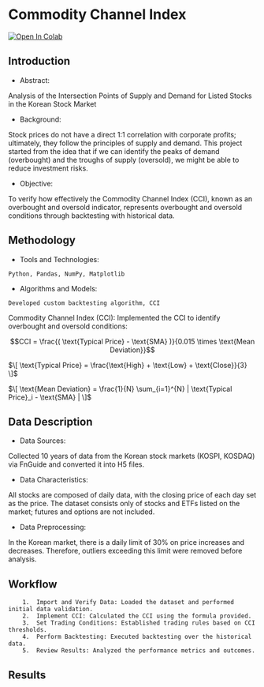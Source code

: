 # Commodity Channel Index

[![Open In Colab](https://colab.research.google.com/assets/colab-badge.svg)](https://drive.google.com/file/d/1ThSTSB6WSD41NYitN-wsJLQOLgaaSDpT/view?usp=sharing)


## Introduction

- Abstract:

Analysis of the Intersection Points of Supply and Demand for Listed Stocks in the Korean Stock Market

- Background: 

Stock prices do not have a direct 1:1 correlation with corporate profits; ultimately, they follow the principles of supply and demand. This project started from the idea that if we can identify the peaks of demand (overbought) and the troughs of supply (oversold), we might be able to reduce investment risks.

- Objective: 

To verify how effectively the Commodity Channel Index (CCI), known as an overbought and oversold indicator, represents overbought and oversold conditions through backtesting with historical data.

## Methodology

- Tools and Technologies:
```
Python, Pandas, NumPy, Matplotlib
```

- Algorithms and Models:

```
Developed custom backtesting algorithm, CCI
```

Commodity Channel Index (CCI): Implemented the CCI to identify overbought and oversold conditions:


$$CCI = \frac{( \text{Typical Price} - \text{SMA} )}{0.015 \times \text{Mean Deviation}}$$

$\[
\text{Typical Price} = \frac{\text{High} + \text{Low} + \text{Close}}{3}
\]$

$\[
\text{Mean Deviation} = \frac{1}{N} \sum_{i=1}^{N} | \text{Typical Price}_i - \text{SMA} |
\]$



## Data Description

- Data Sources:

Collected 10 years of data from the Korean stock markets (KOSPI, KOSDAQ) via FnGuide and converted it into H5 files.

- Data Characteristics:

All stocks are composed of daily data, with the closing price of each day set as the price. The dataset consists only of stocks and ETFs listed on the market; futures and options are not included.

- Data Preprocessing:

In the Korean market, there is a daily limit of 30% on price increases and decreases. Therefore, outliers exceeding this limit were removed before analysis.

## Workflow

```
	1.	Import and Verify Data: Loaded the dataset and performed initial data validation.
	2.	Implement CCI: Calculated the CCI using the formula provided.
	3.	Set Trading Conditions: Established trading rules based on CCI thresholds.
	4.	Perform Backtesting: Executed backtesting over the historical data.
	5.	Review Results: Analyzed the performance metrics and outcomes.
```

## Results



